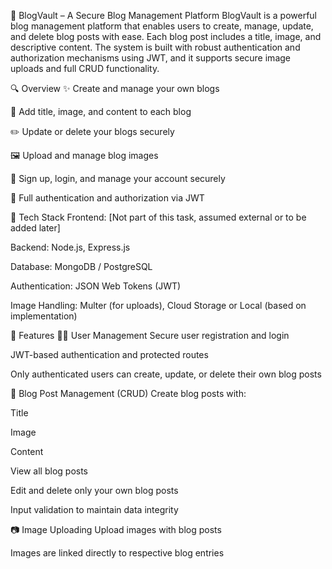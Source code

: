 📝 BlogVault – A Secure Blog Management Platform
BlogVault is a powerful blog management platform that enables users to create, manage, update, and delete blog posts with ease. Each blog post includes a title, image, and descriptive content. The system is built with robust authentication and authorization mechanisms using JWT, and it supports secure image uploads and full CRUD functionality.

🔍 Overview
✨ Create and manage your own blogs

📝 Add title, image, and content to each blog

✏️ Update or delete your blogs securely

🖼️ Upload and manage blog images

🔐 Sign up, login, and manage your account securely

🧾 Full authentication and authorization via JWT

🔧 Tech Stack
Frontend: [Not part of this task, assumed external or to be added later]

Backend: Node.js, Express.js

Database: MongoDB / PostgreSQL

Authentication: JSON Web Tokens (JWT)

Image Handling: Multer (for uploads), Cloud Storage or Local (based on implementation)

🚀 Features
🧑‍💻 User Management
Secure user registration and login

JWT-based authentication and protected routes

Only authenticated users can create, update, or delete their own blog posts

📝 Blog Post Management (CRUD)
Create blog posts with:

Title

Image

Content

View all blog posts

Edit and delete only your own blog posts

Input validation to maintain data integrity

📷 Image Uploading
Upload images with blog posts

Images are linked directly to respective blog entries

